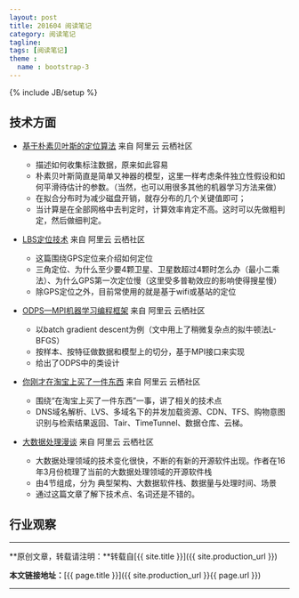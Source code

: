 ```yaml
---
layout: post
title: 201604 阅读笔记
category: 阅读笔记
tagline: 
tags: [阅读笔记]
theme :
  name : bootstrap-3
---
```

{% include JB/setup %}

## 技术方面

+ [基于朴素贝叶斯的定位算法](https://yq.aliyun.com/articles/16)  来自 阿里云 云栖社区
  - 描述如何收集标注数据，原来如此容易
  - 朴素贝叶斯简直是简单又神器的模型，这里一样考虑条件独立性假设和如何平滑待估计的参数。（当然，也可以用很多其他的机器学习方法来做）
  - 在拟合分布时为减少磁盘开销，就存分布的几个关键值即可；
  - 当计算是在全部网格中去判定时，计算效率肯定不高。这时可以先做粗判定，然后做细判定。

+ [LBS定位技术](https://yq.aliyun.com/articles/16927)  来自 阿里云 云栖社区
  - 这篇围绕GPS定位来介绍如何定位
  - 三角定位、为什么至少要4颗卫星、卫星数超过4颗时怎么办（最小二乘法）、为什么GPS第一次定位慢（这里受多普勒效应的影响使得搜星慢）
  - 除GPS定位之外，目前常使用的就是基于wifi或基站的定位

+ [ODPS—MPI机器学习编程框架](https://yq.aliyun.com/articles/6355)  来自 阿里云 云栖社区
  - 以batch gradient descent为例（文中用上了稍微复杂点的拟牛顿法L-BFGS）
  - 按样本、按特征做数据和模型上的切分，基于MPI接口来实现
  - 给出了ODPS中的类设计

+ [你刚才在淘宝上买了一件东西](https://yq.aliyun.com/articles/3788)  来自 阿里云 云栖社区
  - 围绕“在淘宝上买了一件东西”一事，讲了相关的技术点
  - DNS域名解析、LVS、多域名下的并发加载资源、CDN、TFS、购物意图识别与检索结果返回、Tair、TimeTunnel、数据仓库、云梯。

+ [大数据处理漫谈](https://yq.aliyun.com/articles/15306)  来自 阿里云 云栖社区
  - 大数据处理领域的技术变化很快，不断的有新的开源软件出现。作者在16年3月份梳理了当前的大数据处理领域的开源软件栈
  - 由4节组成，分为 典型架构、大数据软件栈、数据量与处理时间、场景
  - 通过这篇文章了解下技术点、名词还是不错的。


## 行业观察


* * *

**原创文章，转载请注明：**转载自[{{ site.title }}]({{ site.production_url }})

**本文链接地址：**[{{ page.title }}]({{ site.production_url }}{{ page.url }})

* * *
